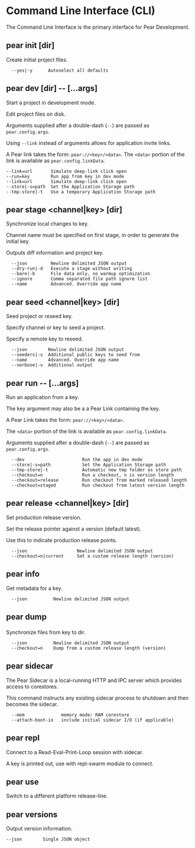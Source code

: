 # Command Line Interface (CLI)

The Command Line Interface is the primary interface for Pear Development.

## pear init [dir]

Create initial project files.

```
  --yes|-y      Autoselect all defaults
```
  
## pear dev [dir] -- [...args]

Start a project in development mode.

Edit project files on disk.

Arguments supplied after a double-dash (`--`) are passed as `pear.config.args`.

Using `--link` instead of arguments allows for application invite links.

A Pear link takes the form: `pear://<key>/<data>`.
The `<data>` portion of the link is available as `pear.config.linkData`.

```
--link=url       Simulate deep-link click open
--run=key        Run app from key in dev mode
--link=url       Simulate deep-link click open
--store|-s=path  Set the Application Storage path
--tmp-store|-t   Use a temporary Application Storage path
```  
## pear stage <channel|key> [dir]

Synchronize local changes to key.

Channel name must be specified on first stage,
in order to generate the initial key.

Outputs diff information and project key.

```
  --json         Newline delimited JSON output
  --dry-run|-d   Execute a stage without writing
  --bare|-b      File data only, no warmup optimization
  --ignore       Comma separated file path ignore list
  --name         Advanced. Override app name
```
  
## pear seed <channel|key> [dir]

Seed project or reseed key.

Specify channel or key to seed a project.

Specify a remote key to reseed.

```
  --json        Newline delimited JSON output
  --seeders|-s  Additional public keys to seed from
  --name        Advanced. Override app name
  --verbose|-v  Additional output
```
  
## pear run <key> -- [...args]

Run an application from a key.

The key argument may also be a a Pear Link containing the key.

A Pear Link takes the form: `pear://<key>/<data>`.

The `<data>` portion of the link is available as `pear.config.linkData`.

Arguments supplied after a double-dash (`--`) are passed as `pear.config.args`.

```
  --dev                      Run the app in dev mode
  --store|-s=path            Set the Application Storage path
  --tmp-store|-t             Automatic new tmp folder as store path
  --checkout=n               Run a checkout, n is version length
  --checkout=release         Run checkout from marked released length
  --checkout=staged          Run checkout from latest version length
```
  
## pear release <channel|key> [dir]

Set production release version.

Set the release pointer against a version (default latest).

Use this to indicate production release points.

```
  --json                   Newline delimited JSON output
  --checkout=n|current     Set a custom release length (version)
```
  
## pear info <key>

Get metadata for a key.

```
  --json          Newline delimited JSON output
```
  
## pear dump <key> <dir>

Synchronize files from key to dir.

```
  --json          Newline delimited JSON output
  --checkout=n    Dump from a custom release length (version)
```
  
## pear sidecar

The Pear Sidecar is a local-running HTTP and IPC server which
provides access to corestores.

This command instructs any existing sidecar process to shutdown
and then becomes the sidecar.

```
  --mem              memory mode: RAM corestore
  --attach-boot-io   include initial sidecar I/O (if applicable)
```
  
## pear repl

Connect to a Read-Eval-Print-Loop session with sidecar.

A key is printed out, use with repl-swarm module to connect.
  
## pear use <key>

Switch to a different platform release-line.

## pear versions

Output version information.

```
--json        Single JSON object
```
  
  
